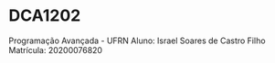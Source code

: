 # DCA1202
 Programação Avançada - UFRN
 Aluno: Israel Soares de Castro Filho
 Matrícula: 20200076820
